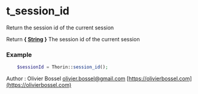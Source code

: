 # t_session_id

Return the session id of the current session

Return **{ [String](http://php.net/manual/en/language.types.string.php) }** The session id of the current session

### Example
```php
	$sessionId = Thorin::session_id();
```
Author : Olivier Bossel [olivier.bossel@gmail.com](mailto:olivier.bossel@gmail.com) [https://olivierbossel.com](https://olivierbossel.com)